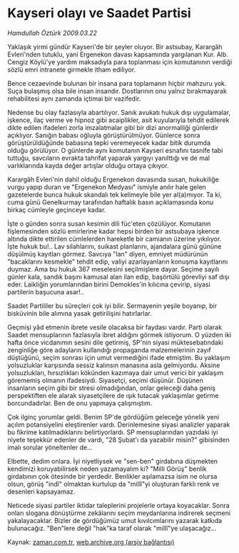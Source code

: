 # Kayseri olayı ve Saadet Partisi

*Hamdullah Öztürk 2009.03.22*

<tr><td class="metin" colspan="2" style="padding-top: 20px; padding-left: 5px; padding-right: 10px;">Yaklaşık yirmi gündür Kayseri'de bir şeyler oluyor. Bir astsubay, Karargâh Evleri'nden tutuklu, yani Ergenekon davası kapsamında yargılanan Kur. Alb. Cengiz Köylü'ye yardım maksadıyla para toplanması için komutanının verdiği sözlü emri intranete girmekle itham ediliyor.</td></tr><tr><td class="metin" colspan="2" style="padding-top: 20px; padding-left: 5px; padding-right: 10px;"><p> Bence cezaevinde bulunan bir insana para toplamanın hiçbir mahzuru yok. Suça bulaşmış olsa bile insan insandır. Dostlarının onu yalnız bırakmayarak rehabilitesi aynı zamanda içtimai bir vazifedir.
<p>Nedense bu olay fazlasıyla abartılıyor. Sanık avukatı hukuk dışı uygulamalar, işkence, ilaç verme ve hipnoz gibi acaiplikler, asit kuyularıyla tehdit edilerek dikte edilen ifadeleri zorla imzalatmalar gibi bir dizi anormalliği günlerdir açıklıyor. Sanığın babası oğluyla görüştürülmüyor. Günlerce sonra görüştürüldüğünde babasına tepki veremeyecek kadar bitik durumda olduğu görülüyor. O günlerde aynı komutanın Kayseri esnafını tasnife tabi tuttuğu, savcıların evrakta tahrifat yaparak yargıyı yanılttığı ve de mal varlıklarında kayda değer artışlar olduğu ortaya çıkıyor.
<p>Karargâh Evleri'nin dahil olduğu Ergenekon davasında susan, hukukiliğe vurgu yapıp duran ve "Ergenekon Medyası" ismiyle anılır hale gelen gazetelerde bunca hukuk skandalı tek kelimeyle bile yer al(a)mıyor. Ta ki, cuma günü Genelkurmay tarafından haftalık basın açıklamasında konu birkaç cümleyle geçinceye kadar.
<p>İşte o günden sonra susan kesimin dili füc'eten çözülüyor. Komutanın fişlemesinden sözlü emirlerine kadar hepsi birden bir astsubaya işkence altında dikte ettirilen cümlelerden hareketle bir camianın üzerine yıkılıyor. İşte hukuk bu!.. Lav silahlarını, suikast planlarını, ajandalara günü gününe düşülmüş kayıtları görmez. Savcıya "lan" diyen, emniyet müdürünün "bacaklarını kesmekle" tehdit edip, valiyi azarlayanların konuşma kayıtlarını duymaz. Ama bu hukuk 367 meselesini seçilmişlere dayar. Seçime sayılı günler kala, sandık başını kamusal alan ilan edip, başörtülü görevliyi saf dışı eder. Laikliğin yorumlarından birini Demokles'in kılıcına çevirip, siyasi partilerin başucuna asar!..
<p>Saadet Partililer bu süreçleri çok iyi bilir. Sermayenin yeşile boyanıp, bir bisküvinin bile alımına yasak getirilişini hatırlarlar.
<p>Geçmişi yâd etmenin ibrete vesile olacaksa bir faydası vardır. Parti olarak Saadet mensuplarının fazlasıyla ibret aldığını görmek istiyorum. O yüzden iki hafta önce vicdanımın sesini dile getirmiş, SP'nin siyasi müktesebatındaki zenginliğe göre adayların kullandığı propaganda malzemelerinin zayıf düştüğünü, seçim sonrası için umut vermediğini ifade etmiştim. Bu yaklaşım yolsuzluklar karşısında sessiz kalınsın manasına asla gelmiyordu. Aksine yolsuzlukları, hırsızlıkları kökünden kazımaya dair umut verici bir yaklaşım görememiş olmanın ifadesiydi. Siyasetçi, seçimi düşünür. Düşünen insanların seçim gibi bir stresi olmadığından, onlar geleceği daha geniş perspektiften ele alarak siyasetçilere de ışık tutacak yaklaşımlar getirme borcundadırlar. Ben de onu yapmaya çalışmıştım.
<p>Çok ilginç yorumlar geldi. Benim SP'de gördüğüm geleceğe yönelik yeni açılım potansiyelini eleştirenler vardı. Derinlemesine siyasi analizler yaparak bu fikrime katılmadıklarını belirtiyorlardı. SP mensuplarından yazıdaki iyi niyete teşekkür edenler de vardı, "28 Şubat'ı da yazabilir misin?" gibisinden imalı sorular yöneltenler de...
<p>Elbette, dedim onlara. İyi niyetliysek ve "sen-ben" girdabına düşmekten kendimizi koruyabilirsek neden yazamayalım ki? "Milli Görüş" benlik girdabının çok ötesinde bir yerdedir. Benlikler aşılamazsa isim ne olursa olsun, görüş "indî" olmaktan kurtulup da "millî"yi oluşturan farklı renk ve desenleri kapsayamaz.
<p>Neticede siyasi partiler iktidar taleplerini projelerle ortaya koyacaklar. Sonra onları slogana dönüştürme zekâlarını seçim meydanlarına indirerek seçmeni yakalayacaklar. Bizler de gördüğümüz umut kıvılcımlarını yazarak katkıda bulunacağız. "Ben"lere değil "hak"ka taraf olarak "millî"ye ulaşacağız...<br/></p></p></p></p></p></p></p></p></p></td></tr>

Kaynak: [zaman.com.tr](http://zaman.com.tr/yazar.do?yazino=828467), [web.archive.org (arşiv bağlantısı)](http://web.archive.org/web/20090325052651/http://www.zaman.com.tr:80/yazar.do?yazino=828467)
